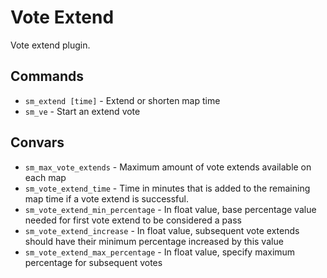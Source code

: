 
# Vote Extend

Vote extend plugin.

## Commands

- `sm_extend [time]` - Extend or shorten map time
- `sm_ve` - Start an extend vote

## Convars

- `sm_max_vote_extends` - Maximum amount of vote extends available on each map
- `sm_vote_extend_time` - Time in minutes that is added to the remaining map time if a vote extend is successful.
- `sm_vote_extend_min_percentage` - In float value, base percentage value needed for first vote extend to be considered a pass
- `sm_vote_extend_increase` - In float value, subsequent vote extends should have their minimum percentage increased by this value
- `sm_vote_extend_max_percentage` - In float value, specify maximum percentage for subsequent votes
